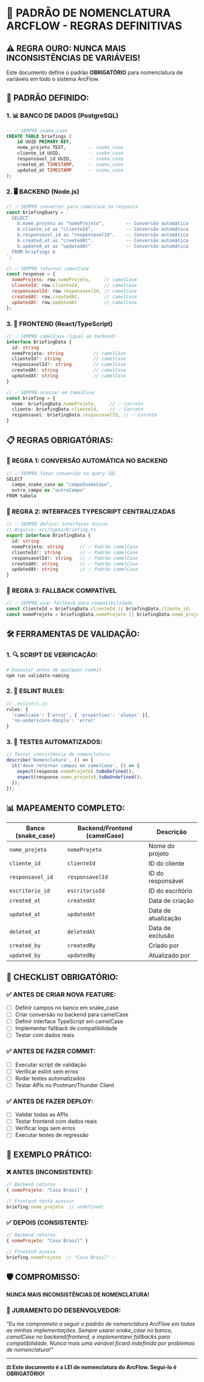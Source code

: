 # 🎯 PADRÃO DE NOMENCLATURA ARCFLOW - REGRAS DEFINITIVAS

## **⚠️ REGRA OURO: NUNCA MAIS INCONSISTÊNCIAS DE VARIÁVEIS!**

Este documento define o padrão **OBRIGATÓRIO** para nomenclatura de variáveis em todo o sistema ArcFlow.

## **🔧 PADRÃO DEFINIDO:**

### **1. 📊 BANCO DE DADOS (PostgreSQL)**
```sql
-- ✅ SEMPRE snake_case
CREATE TABLE briefings (
    id UUID PRIMARY KEY,
    nome_projeto TEXT,        -- snake_case
    cliente_id UUID,          -- snake_case
    responsavel_id UUID,      -- snake_case
    created_at TIMESTAMP,     -- snake_case
    updated_at TIMESTAMP      -- snake_case
);
```

### **2. 🖥️ BACKEND (Node.js)**
```javascript
// ✅ SEMPRE converter para camelCase na resposta
const briefingQuery = `
  SELECT 
    b.nome_projeto as "nomeProjeto",        -- Conversão automática
    b.cliente_id as "clienteId",            -- Conversão automática
    b.responsavel_id as "responsavelId",    -- Conversão automática
    b.created_at as "createdAt",            -- Conversão automática
    b.updated_at as "updatedAt"             -- Conversão automática
  FROM briefings b
`;

// ✅ SEMPRE retornar camelCase
const response = {
  nomeProjeto: row.nomeProjeto,     // camelCase
  clienteId: row.clienteId,         // camelCase
  responsavelId: row.responsavelId, // camelCase
  createdAt: row.createdAt,         // camelCase
  updatedAt: row.updatedAt          // camelCase
};
```

### **3. 🎨 FRONTEND (React/TypeScript)**
```typescript
// ✅ SEMPRE camelCase (igual ao backend)
interface BriefingData {
  id: string
  nomeProjeto: string           // camelCase
  clienteId?: string            // camelCase
  responsavelId?: string        // camelCase
  createdAt: string             // camelCase
  updatedAt: string             // camelCase
}

// ✅ SEMPRE acessar em camelCase
const briefing = {
  nome: briefingData.nomeProjeto,     // ✅ Correto
  cliente: briefingData.clienteId,    // ✅ Correto
  responsavel: briefingData.responsavelId, // ✅ Correto
}
```

## **📋 REGRAS OBRIGATÓRIAS:**

### **🚨 REGRA 1: CONVERSÃO AUTOMÁTICA NO BACKEND**
```javascript
// ✅ SEMPRE fazer conversão na query SQL
SELECT 
  campo_snake_case as "campoSnakeCase",
  outro_campo as "outroCampo"
FROM tabela
```

### **🚨 REGRA 2: INTERFACES TYPESCRIPT CENTRALIZADAS**
```typescript
// ✅ SEMPRE definir interfaces únicas
// Arquivo: src/types/briefing.ts
export interface BriefingData {
  id: string
  nomeProjeto: string      // ✅ Padrão camelCase
  clienteId?: string       // ✅ Padrão camelCase
  responsavelId?: string   // ✅ Padrão camelCase
  createdAt: string        // ✅ Padrão camelCase
  updatedAt: string        // ✅ Padrão camelCase
}
```

### **🚨 REGRA 3: FALLBACK COMPATÍVEL**
```typescript
// ✅ SEMPRE usar fallback para compatibilidade
const clienteId = briefingData.clienteId || briefingData.cliente_id;
const nomeProjeto = briefingData.nomeProjeto || briefingData.nome_projeto;
```

## **🛠️ FERRAMENTAS DE VALIDAÇÃO:**

### **1. 🔍 SCRIPT DE VERIFICAÇÃO:**
```bash
# Executar antes de qualquer commit
npm run validate-naming
```

### **2. 📝 ESLINT RULES:**
```javascript
// .eslintrc.js
rules: {
  'camelcase': ['error', { 'properties': 'always' }],
  'no-underscore-dangle': 'error'
}
```

### **3. 🧪 TESTES AUTOMATIZADOS:**
```javascript
// Testar consistência de nomenclatura
describe('Nomenclatura', () => {
  it('deve retornar campos em camelCase', () => {
    expect(response.nomeProjeto).toBeDefined();
    expect(response.nome_projeto).toBeUndefined();
  });
});
```

## **📊 MAPEAMENTO COMPLETO:**

| **Banco (snake_case)** | **Backend/Frontend (camelCase)** | **Descrição** |
|---|---|---|
| `nome_projeto` | `nomeProjeto` | Nome do projeto |
| `cliente_id` | `clienteId` | ID do cliente |
| `responsavel_id` | `responsavelId` | ID do responsável |
| `escritorio_id` | `escritorioId` | ID do escritório |
| `created_at` | `createdAt` | Data de criação |
| `updated_at` | `updatedAt` | Data de atualização |
| `deleted_at` | `deletedAt` | Data de exclusão |
| `created_by` | `createdBy` | Criado por |
| `updated_by` | `updatedBy` | Atualizado por |

## **🔧 CHECKLIST OBRIGATÓRIO:**

### **✅ ANTES DE CRIAR NOVA FEATURE:**
- [ ] Definir campos no banco em snake_case
- [ ] Criar conversão no backend para camelCase
- [ ] Definir interface TypeScript em camelCase
- [ ] Implementar fallback de compatibilidade
- [ ] Testar com dados reais

### **✅ ANTES DE FAZER COMMIT:**
- [ ] Executar script de validação
- [ ] Verificar eslint sem erros
- [ ] Rodar testes automatizados
- [ ] Testar APIs no Postman/Thunder Client

### **✅ ANTES DE FAZER DEPLOY:**
- [ ] Validar todas as APIs
- [ ] Testar frontend com dados reais
- [ ] Verificar logs sem erros
- [ ] Executar testes de regressão

## **🎯 EXEMPLO PRÁTICO:**

### **❌ ANTES (INCONSISTENTE):**
```javascript
// Backend retorna
{ nomeProjeto: "Casa Brasil" }

// Frontend tenta acessar
briefing.nome_projeto  // undefined!
```

### **✅ DEPOIS (CONSISTENTE):**
```javascript
// Backend retorna
{ nomeProjeto: "Casa Brasil" }

// Frontend acessa
briefing.nomeProjeto  // "Casa Brasil" ✅
```

## **🛡️ COMPROMISSO:**

**NUNCA MAIS INCONSISTÊNCIAS DE NOMENCLATURA!**

### **📜 JURAMENTO DO DESENVOLVEDOR:**
*"Eu me comprometo a seguir o padrão de nomenclatura ArcFlow em todas as minhas implementações. Sempre usarei snake_case no banco, camelCase no backend/frontend, e implementarei fallbacks para compatibilidade. Nunca mais uma variável ficará indefinida por problemas de nomenclatura!"*

---

**⚖️ Este documento é a LEI de nomenclatura do ArcFlow. Seguí-lo é OBRIGATÓRIO!** 
